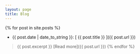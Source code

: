 ```yaml
---
layout: page
title: Blog
---
```


{% for post in site.posts %}
  * {{ post.date | date_to_string }}: [ {{ post.title }} ]({{ post.url }})
> {{ post.excerpt }} [Read more]({{ post.url }})
{% endfor %}